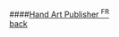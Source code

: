 ####[Hand Art Publisher <sup>FR</sup>](http://www.handartpublisher.com)
<br />
<a href="" class="back">back</a>